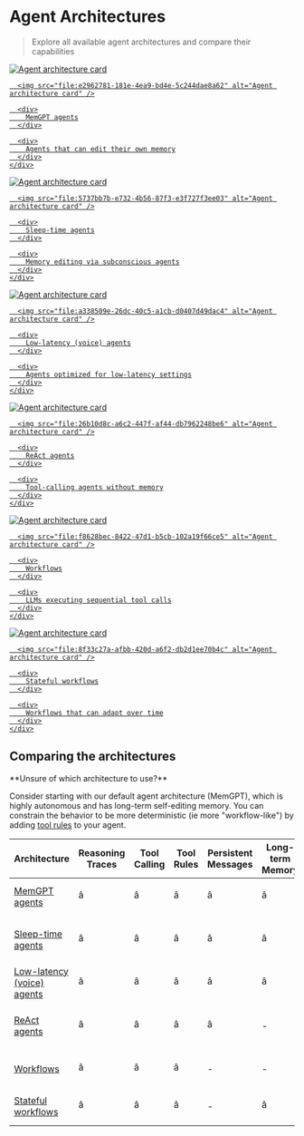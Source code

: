 # Agent Architectures

> Explore all available agent architectures and compare their capabilities

<CardGroup cols={3}>
  <a href="/guides/agents/architectures/memgpt">
    <div>
      <img src="file:6d789a5f-5f8f-4824-b8d7-2a9d0517c34a" alt="Agent architecture card" />

      <img src="file:e2962781-181e-4ea9-bd4e-5c244dae8a62" alt="Agent architecture card" />

      <div>
        MemGPT agents
      </div>

      <div>
        Agents that can edit their own memory
      </div>
    </div>
  </a>

  <a href="/guides/agents/architectures/sleeptime">
    <div>
      <img src="file:0ea2ea03-ef6a-495f-a990-7e34d1fe0b6e" alt="Agent architecture card" />

      <img src="file:5737bb7b-e732-4b56-87f3-e3f727f3ee03" alt="Agent architecture card" />

      <div>
        Sleep-time agents
      </div>

      <div>
        Memory editing via subconscious agents
      </div>
    </div>
  </a>

  <a href="/guides/agents/architectures/low-latency">
    <div>
      <img src="file:e220d005-1c88-43ed-abf1-dca27638f8c9" alt="Agent architecture card" />

      <img src="file:a338509e-26dc-40c5-a1cb-d0407d49dac4" alt="Agent architecture card" />

      <div>
        Low-latency (voice) agents
      </div>

      <div>
        Agents optimized for low-latency settings
      </div>
    </div>
  </a>

  <a href="/guides/agents/architectures/react">
    <div>
      <img src="file:e3491e26-c9f6-462b-8c6f-e98abdc6ad5c" alt="Agent architecture card" />

      <img src="file:26b10d8c-a6c2-447f-af44-db7962248be6" alt="Agent architecture card" />

      <div>
        ReAct agents
      </div>

      <div>
        Tool-calling agents without memory
      </div>
    </div>
  </a>

  <a href="/guides/agents/architectures/workflows">
    <div>
      <img src="file:c5102180-2b06-4f99-aacf-4b91b4401ca6" alt="Agent architecture card" />

      <img src="file:f8628bec-8422-47d1-b5cb-102a19f66ce5" alt="Agent architecture card" />

      <div>
        Workflows
      </div>

      <div>
        LLMs executing sequential tool calls
      </div>
    </div>
  </a>

  <a href="/guides/agents/architectures/stateful-workflows">
    <div>
      <img src="file:88ca76d1-7727-4000-bd6e-d5a742e0e286" alt="Agent architecture card" />

      <img src="file:8f33c27a-afbb-420d-a6f2-db2d1ee70b4c" alt="Agent architecture card" />

      <div>
        Stateful workflows
      </div>

      <div>
        Workflows that can adapt over time
      </div>
    </div>
  </a>
</CardGroup>

## Comparing the architectures

<Note>
  **Unsure of which architecture to use?**

  Consider starting with our default agent architecture (MemGPT), which is highly autonomous and has long-term self-editing memory.
  You can constrain the behavior to be more deterministic (ie more "workflow-like") by adding [tool rules](/guides/agents/tool-rules) to your agent.
</Note>

| Architecture                                                           | Reasoning Traces | Tool Calling | Tool Rules | Persistent Messages | Long-term Memory | Usecase                                  |
| ---------------------------------------------------------------------- | ---------------- | ------------ | ---------- | ------------------- | ---------------- | ---------------------------------------- |
| [MemGPT agents](/guides/agents/architectures/memgpt)                   | â                | â            | â          | â                   | â                | Long-running (perpetual) stateful agents |
| [Sleep-time agents](/guides/agents/architectures/sleeptime)            | â                | â            | â          | â                   | â                | Async (subconscious) memory processing   |
| [Low-latency (voice) agents](/guides/agents/architectures/low-latency) | â                | â            | â          | â                   | â                | Stateful agents with latency constraints |
| [ReAct agents](/guides/agents/architectures/react)                     | â                | â            | â          | â                   | -                | Simple memory-less tool-calling agents   |
| [Workflows](/guides/agents/architectures/workflows)                    | â                | â            | â          | -                   | -                | Predefined, sequential processes         |
| [Stateful workflows](/guides/agents/architectures/stateful-workflows)  | â                | â            | â          | -                   | â                | Workflows that can adapt over time       |
